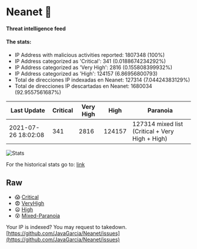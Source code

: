 # Neanet :hocho:
#### Threat intelligence feed
#### The stats:

- IP Address with malicious activities reported: 1807348 (100%)
- IP Address categorized as 'Critical':  341 (0.0188674234292%)
- IP Address categorized as 'Very High':  2816 (0.155808399932%)
- IP Address categorized as 'High':  124157 (6.86956800793)
- Total de direcciones IP indexadas en Neanet:  127314 (7.04424383129%)
- Total de direcciones IP descartadas en Neanet:  1680034 (92.9557561687%)

| Last Update | Critical | Very High | High | Paranoia |
| --- | --- | --- | --- | --- |
| 2021-07-26 18:02:08 | 341 | 2816 | 124157 | 127314 mixed list (Critical + Very High + High)|

![Stats](https://docs.google.com/spreadsheets/d/e/2PACX-1vSnaNMIXVabIpDJjufMlzH7poXnshF3mgd8Is1g9ytUEzVsP5my4Trn8f-xkoLLQ38xpL3HtmUexLo6/pubchart?oid=501124687&format=image)

For the historical stats go to: [link](/stats.csv)
## Raw
- :scream: [Critical](https://raw.githubusercontent.com/JavaGarcia/Neanet/master/blacklists/neanet_critical.txt)
- :fearful: [VeryHigh](https://raw.githubusercontent.com/JavaGarcia/Neanet/master/blacklists/neanet_veryHigh.txtt)
- :frowning: [High](https://raw.githubusercontent.com/JavaGarcia/Neanet/master/blacklists/neanet_high.txt)
- :dizzy_face: [Mixed-Paranoia](https://raw.githubusercontent.com/JavaGarcia/Neanet/master/blacklists/neanet_all.txt)


Your IP is indexed? You may request to takedown. [https://github.com/JavaGarcia/Neanet/issues](https://github.com/JavaGarcia/Neanet/issues)

















































































































































































































































































































































































































































































































































































































































































































































































































































































































































































































































































































































































































































































































































































































































































































































































































































































































































































































































































































































































































































































































































































































































































































































































































































































































































































































































































































































































































































































































































































































































































































































































































































































































































































































































































































































































































































































































































































































































































































































































































































































































































































































































































































































































































































































































































































































































































































































































































































































































































































































































































































































































































































































































































































































































































































































































































































































































































































































































































































































































































































































































































































































































































































































































































































































































































































































































































































































































































































































































































































































































































































































































































































































































































































































































































































































































































































































































































































































































































































































































































